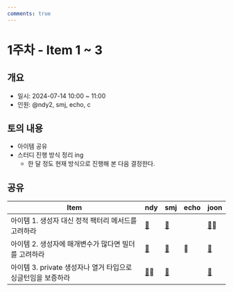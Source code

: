 ```yaml
---
comments: true
---
```

# 1주차 - Item 1 ~ 3

## 개요

- 일시: 2024-07-14 10:00 ~ 11:00
- 인원: @ndy2, smj, echo, c

## 토의 내용

- 아이템 공유
- 스터디 진행 방식 정리 ing
	- 한 달 정도 현재 방식으로 진행해 본 다음 결정한다.

## 공유

| Item                                   | ndy                                | smj                                             | echo | joon |
| -------------------------------------- | ---------------------------------- | ----------------------------------------------- | ---- | ---- |
| 아이템 1. 생성자 대신 정적 팩터리 메서드를 고려하라         | [📄](../chapter02/item01/ndy.md)   | [📄](https://shinminjin.github.io/posts/item1/) |      | [📄](https://wonjoon.gitbook.io/joons-til/books/effective-java/item-1.-consider-static-factory-methods-instead-of-constructors)📢   |
| 아이템 2. 생성자에 매개변수가 많다면 빌더를 고려하라         | [📄](../chapter02/item02/ndy.md)   | [📄](https://shinminjin.github.io/posts/item2/) | 📢   | [📄](https://wonjoon.gitbook.io/joons-til/books/effective-java/item-2.-consider-a-builder-when-faced-with-many-constructor-parameters)     |
| 아이템 3. private 생성자나 열거 타입으로 싱글턴임을 보증하라 | [📄](../chapter02/item03/ndy.md)📢 | [📄](https://shinminjin.github.io/posts/item3/) |      | [📄](https://wonjoon.gitbook.io/joons-til/books/effective-java/item-3.-ensure-singleton-with-private-constructor-or-enum-type)     |


